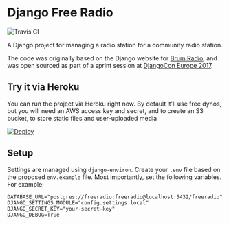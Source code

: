 Django Free Radio
=================

![Travis CI](https://travis-ci.org/iamsteadman/django-freeradio.svg?branch=master)

A Django project for managing a radio station for a community radio station.

The code was originally based on the Django website for [Brum Radio](https://brumradio.com/), and was open sourced as part of a sprint
session at [DjangoCon Europe 2017](http://2017.djangocon.eu/).

Try it via Heroku
-----------------

You can run the project via Heroku right now. By default it'll use free dynos,
but you will need an AWS access key and secret, and to create an S3 bucket, to
store static files and user-uploaded media

[![Deploy](https://www.herokucdn.com/deploy/button.svg)](https://heroku.com/deploy?template=https://github.com/iamsteadman/django-freeradio)

Setup
-----

Settings are managed using `django-environ`. Create your `.env` file based on
the proposed `env.example` file. Most importantly, set the following variables.
For example:

    DATABASE_URL="postgres://freeradio:freeradio@localhost:5432/freeradio"
    DJANGO_SETTINGS_MODULE="config.settings.local"
    DJANGO_SECRET_KEY="your-secret-key"
    DJANGO_DEBUG=True
